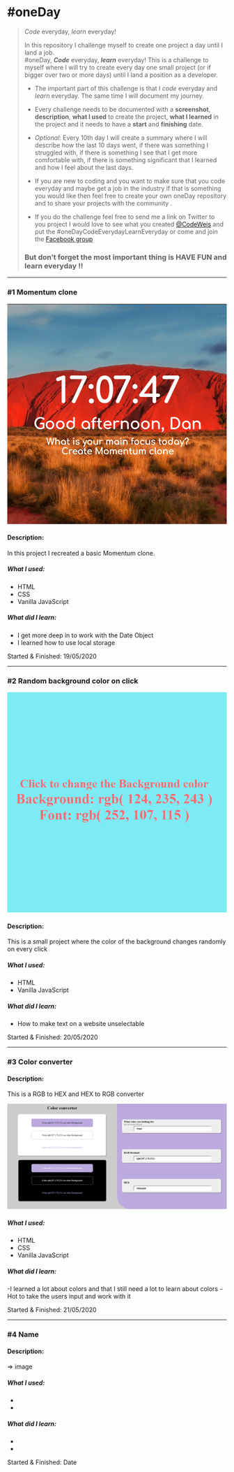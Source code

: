 # #oneDay
> *Code* everyday, *learn* everyday!
>
> In this repository I challenge myself to create one project a day until I land a job.  
> #oneDay, ***Code*** everyday, ***learn*** everyday! This is a challenge to myself where I will try to create every day one small project (or if bigger over two or more days) until I land a position as a developer.  
>
> - The important part of this challenge is that I *code* everyday and *learn* everyday. The same time I will document my journey.
> - Every challenge needs to be documented with a **screenshot**, **description**, **what I used** to create the project, **what I learned** in the project and it needs to have a **start** and **finishing** date.  
>
> - *Optional*: Every 10th day I will create a summary where I will describe how the last 10 days went, if there was something I struggled with, if there is something I see that I get more comfortable with, if there is something significant that I learned and how I feel about the last days.    
> - If you are new to coding and you want to make sure that you code everyday and maybe get a job in the industry if that is something you would like then feel free to create your own oneDay repository  and to share your projects with the community .
>  
> - If you do the challenge feel free to send me a link on Twitter to you project I would love to see what you created [@CodeWeis](https://twitter.com/CodeWeis) and put the #oneDayCodeEverydayLearnEveryday or come and join the [Facebook group](www.facebook.com/groups/onedaycode/)
>
> ### But don’t forget the most important thing is HAVE FUN and learn everyday !!

---

### #1 Momentum clone

![Momentum screenshot](001MomentumClone/1momentum.png)

#### Description:
In this project I recreated a basic Momentum clone.

##### What I used:
- HTML
- CSS
- Vanilla JavaScript

##### What did I learn:
- I get more deep in to work with the Date Object
- I learned how to use local storage

Started & Finished: 19/05/2020

---

### #2 Random background color on click

![Random background color screenshot](002RandomBGonclick/2randomBG.png)

#### Description:
This is a small project where the color of the background changes randomly on every click

##### What I used:
- HTML
- Vanilla JavaScript

##### What did I learn:
- How to make text on a website unselectable

Started & Finished: 20/05/2020

---

### #3 Color converter

#### Description:
This is a RGB to HEX and HEX to RGB converter

 ![RGB TO HEX converter](003rgb2hex/3rgb2hex.png)

##### What I used:
- HTML
- CSS
- Vanilla JavaScript

##### What did I learn:
-I learned a lot about colors and that I still need a lot to learn about colors
-Hot to take the users input and work with it

Started & Finished: 21/05/2020

---

### #4 Name

#### Description:

 => image ![]()

##### What I used:
-
-

##### What did I learn:
-
-

Started & Finished: Date
